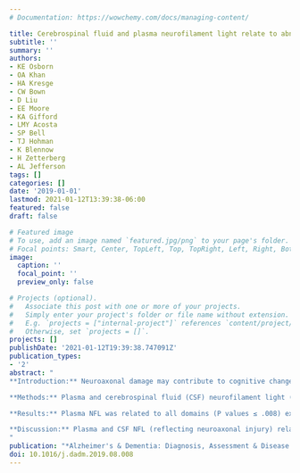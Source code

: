 ```yaml
---
# Documentation: https://wowchemy.com/docs/managing-content/

title: Cerebrospinal fluid and plasma neurofilament light relate to abnormal cognition
subtitle: ''
summary: ''
authors:
- KE Osborn
- OA Khan
- HA Kresge
- CW Bown
- D Liu
- EE Moore
- KA Gifford
- LMY Acosta
- SP Bell
- TJ Hohman
- K Blennow
- H Zetterberg
- AL Jefferson
tags: []
categories: []
date: '2019-01-01'
lastmod: 2021-01-12T13:39:38-06:00
featured: false
draft: false

# Featured image
# To use, add an image named `featured.jpg/png` to your page's folder.
# Focal points: Smart, Center, TopLeft, Top, TopRight, Left, Right, BottomLeft, Bottom, BottomRight.
image:
  caption: ''
  focal_point: ''
  preview_only: false

# Projects (optional).
#   Associate this post with one or more of your projects.
#   Simply enter your project's folder or file name without extension.
#   E.g. `projects = ["internal-project"]` references `content/project/deep-learning/index.md`.
#   Otherwise, set `projects = []`.
projects: []
publishDate: '2021-01-12T19:39:38.747091Z'
publication_types:
- '2'
abstract: "
**Introduction:** Neuroaxonal damage may contribute to cognitive changes preceding clinical dementia. Accessible biomarkers are critical for detecting such damage. <br /><br />

**Methods:** Plasma and cerebrospinal fluid (CSF) neurofilament light (NFL) were related to neuropsychological performance among Vanderbilt Memory & Aging Project participants (plasma n = 333, 73 ± 7 years; CSF n = 149, 72 ± 6 years) ranging from normal cognition (NC) to mild cognitive impairment (MCI). Models adjusted for age, sex, race/ethnicity, education, apolipoprotein E ε4 carriership, and Framingham Stroke Risk Profile. <br /><br />

**Results:** Plasma NFL was related to all domains (P values ≤ .008) except processing speed (P values ≥ .09). CSF NFL was related to memory and language (P values ≤ .04). Interactions with cognitive diagnosis revealed widespread plasma associations, particularly in MCI participants, which were further supported in head‐to‐head comparison models. <br /><br />

**Discussion:** Plasma and CSF NFL (reflecting neuroaxonal injury) relate to cognition among non‐demented older adults albeit with small to medium effects. Plasma NFL shows particular promise as an accessible biomarker with relevance to cognition in MCI.
"
publication: "*Alzheimer's & Dementia: Diagnosis, Assessment & Disease Monitoring*"
doi: 10.1016/j.dadm.2019.08.008
---
```

